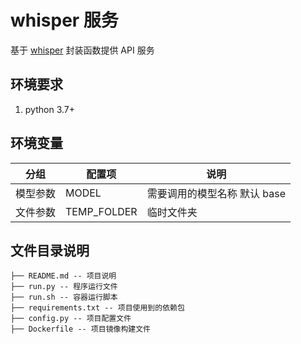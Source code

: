 # whisper 服务

基于 [whisper](https://github.com/openai/whisper) 封装函数提供 API 服务

## 环境要求

1. python 3.7+

## 环境变量

| 分组    | 配置项        | 说明                                                                                                      |
| ------  | ------------ | -------------------------------------------------------------------------------------------------------- |
| 模型参数 | MODEL        | 需要调用的模型名称 默认 base                                                                                |
| 文件参数 | TEMP_FOLDER  | 临时文件夹                                                                                                |

## 文件目录说明

```filetree
├── README.md -- 项目说明
├── run.py -- 程序运行文件
├── run.sh -- 容器运行脚本
├── requirements.txt -- 项目使用到的依赖包
├── config.py -- 项目配置文件
├── Dockerfile -- 项目镜像构建文件
```
